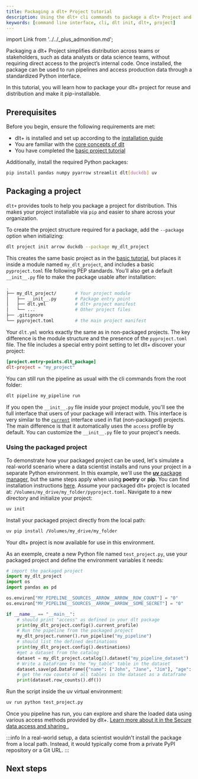 ```yaml
---
title: Packaging a dlt+ Project tutorial
description: Using the dlt+ cli commands to package a dlt+ Project and enable secure access to data
keywords: [command line interface, cli, dlt init, dlt+, project]
---
```


import Link from '../../_plus_admonition.md';

<Link/>
Packaging a dlt+ Project simplifies distribution across teams or stakeholders, such as data analysts or data science teams, without requiring direct access to the project’s internal code. Once installed, the package can be used to run pipelines and access production data through a standardized Python interface.

In this tutorial, you will learn how to package your dlt+ project for reuse and distribution and make it pip-installable.


## Prerequisites

Before you begin, ensure the following requirements are met:

- dlt+ is installed and set up according to the [installation guide](./installation.md)
- You are familiar with the [core concepts of dlt](../../reference/explainers/how-dlt-works.md)
- You have completed the [basic project tutorial](./tutorial.md)

Additionally, install the required Python packages:

```sh
pip install pandas numpy pyarrow streamlit dlt[duckdb] uv
```


## Packaging a project

`dlt+` provides tools to help you package a project for distribution. This makes your project installable via `pip` and easier to share across your organization.

To create the project structure required for a package, add the `--package` option when initializing:

```sh
dlt project init arrow duckdb --package my_dlt_project
```

This creates the same basic project as in the [basic tutorial](./tutorial.md), but places it inside a module named `my_dlt_project`, and includes a basic `pyproject.toml` file following PEP standards. 
You’ll also get a default `__init__.py` file to make the package usable after installation:

```sh
.
├── my_dlt_project/       # Your project module
│   ├── __init__.py       # Package entry point
│   ├── dlt.yml           # dlt+ project manifest
│   └── ...               # Other project files
├── .gitignore
└── pyproject.toml        # the main project manifest
```

Your `dlt.yml` works exactly the same as in non-packaged projects. 
The key difference is the module structure and the presence of the `pyproject.toml` file. 
The file includes a special entry point setting to let dlt+ discover your project:

```toml
[project.entry-points.dlt_package]
dlt-project = "my_project"
```

You can still run the pipeline as usual with the cli commands from the root folder:

```sh
dlt pipeline my_pipeline run
```

If you open the `__init__.py` file inside your project module, you'll see the full interface that users of your package will interact with.
This interface is very similar to the [`current`](../features/projects.md#python_api_to_interact_with_dlt_project) interface used in flat (non-packaged) projects. The main difference is that it automatically uses the `access` profile by default.
You can customize the `__init__.py` file to your project's needs.

### Using the packaged project

To demonstrate how your packaged project can be used, let's simulate a real-world scenario where a data scientist installs and runs your project in a separate Python environment.
In this example, we'll use the [**uv** package manager](https://github.com/astral-sh/uv), but the same steps apply when using **poetry** or **pip**. You can find installation instructions [here](https://github.com/astral-sh/uv?tab=readme-ov-file#installation).
Assume your packaged dlt+ project is located at: `/Volumes/my_drive/my_folder/pyproject.toml`. 
Navigate to a new directory and initialize your project:

```sh
uv init
```

Install your packaged project directly from the local path:

```sh
uv pip install /Volumes/my_drive/my_folder
```

Your dlt+ project is now available for use in this environment.

As an exemple, create a new Python file named `test_project.py`, use your packaged project and define the environment variables it needs:

```py
# import the packaged project
import my_dlt_project
import os
import pandas as pd

os.environ["MY_PIPELINE__SOURCES__ARROW__ARROW__ROW_COUNT"] = "0"
os.environ["MY_PIPELINE__SOURCES__ARROW__ARROW__SOME_SECRET"] = "0"

if __name__ == "__main__":
    # should print "access" as defined in your dlt package
    print(my_dlt_project.config().current_profile)
    # Run the pipeline from the packaged project
    my_dlt_project.runner().run_pipeline("my_pipeline")
    # should list the defined destinations  
    print(my_dlt_project.config().destinations)
    #get a dataset from the catalog
    dataset = my_dlt_project.catalog().dataset("my_pipeline_dataset")
    # Write a DataFrame to the "my_table" table in the dataset
    dataset.save(pd.DataFrame({"name": ["John", "Jane", "Jim"], "age": [30, 25, 35]}), table_name="my_table")
    # get the row counts of all tables in the dataset as a dataframe
    print(dataset.row_counts().df())
```

Run the script inside the uv virtual environment:

```sh
uv run python test_project.py
```
Once you pipeline has run, you can explore and share the loaded data using various access methods provided by dlt+. [Learn more about it in the Secure data access and sharing .](https://dlthub.com/docs/plus/features/data-access#data-access-and-sharing)

:::info
In a real-world setup, a data scientist wouldn't install the package from a local path.
Instead, it would typically come from a private PyPI repository or a Git URL.
:::


## Next steps
